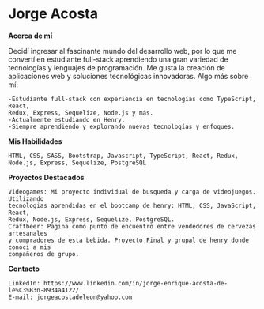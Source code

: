 # **Jorge Acosta**
**Acerca de mí**

Decidí ingresar al fascinante mundo del desarrollo web, por lo que me convertí en estudiante 
full-stack aprendiendo una gran variedad de tecnologías y lenguajes de programación.
Me gusta la creación de aplicaciones web y soluciones tecnológicas innovadoras.
Algo más sobre mí:

    -Estudiante full-stack con experiencia en tecnologías como TypeScript, React,
    Redux, Express, Sequelize, Node.js y más.
    -Actualmente estudiando en Henry.
    -Siempre aprendiendo y explorando nuevas tecnologías y enfoques.

**Mis Habilidades**

    HTML, CSS, SASS, Bootstrap, Javascript, TypeScript, React, Redux, Node.js, Express, Sequelize, PostgreSQL

**Proyectos Destacados**

    Videogames: Mi proyecto individual de busqueda y carga de videojuegos. Utilizando 
    tecnologias aprendidas en el bootcamp de henry: HTML, CSS, JavaScript, React, 
    Redux, Node.js, Express, Sequelize, PostgreSQL.
    Craftbeer: Pagina como punto de encuentro entre vendedores de cervezas artesanales 
    y compradores de esta bebida. Proyecto Final y grupal de henry donde conoci a mis 
    compañeros de grupo.

**Contacto**

    LinkedIn: https://www.linkedin.com/in/jorge-enrique-acosta-de-le%C3%B3n-8934a4122/
    E-mail: jorgeacostadeleon@yahoo.com
